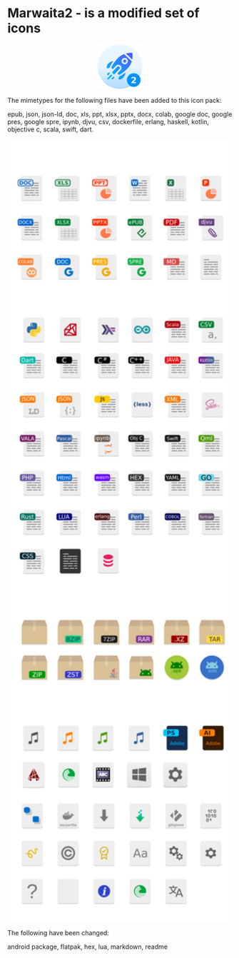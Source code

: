 # Marwaita2 - is a modified set of icons

<p align="center">
    <img height=100 width=100 src="logo.png" alt="Marwaita2 Logo">
</p>

The mimetypes for the following files have been added to this icon pack: 

epub, json, json-ld, doc, xls, ppt, xlsx, pptx, docx, colab, google doc, google pres, google spre, ipynb, djvu, csv, dockerfile, erlang, haskell, kotlin, objective c, scala, swift, dart.

<p align="center">
    <img width=500 src="img/mimetypes.png" alt="Marwaita2 Logo">
</p>

The following have been changed: 

android package, flatpak, hex, lua, markdown, readme
